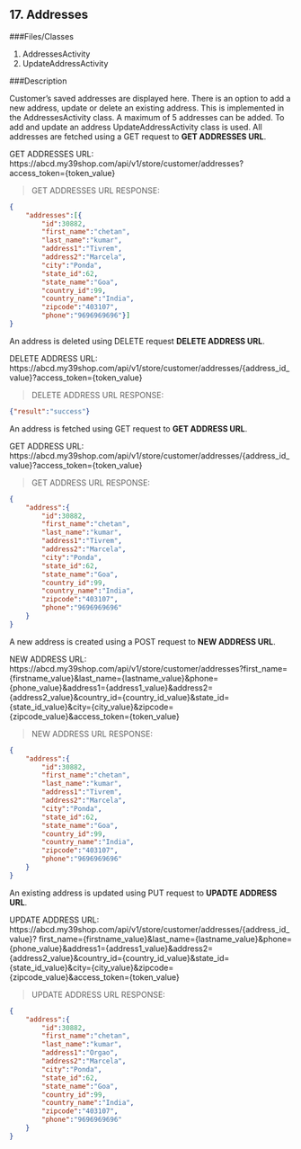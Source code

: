 ## 17. Addresses

###Files/Classes

1. AddressesActivity
2. UpdateAddressActivity

###Description

Customer’s saved addresses are displayed here. There is an option to add a new address, update or delete an existing address. This is implemented in the AddressesActivity class. A maximum of 5 addresses can be added. 
To add and update an address UpdateAddressActivity class is used.
All addresses are fetched using a GET request to **GET ADDRESSES URL**.

<aside class="notice">
GET ADDRESSES URL:<br/>
https://abcd.my39shop.com/api/v1/store/customer/addresses?access_token={token_value}
</aside>

>GET ADDRESSES URL RESPONSE:

```json
{
	"addresses":[{
		"id":30882,
		"first_name":"chetan",
		"last_name":"kumar",
		"address1":"Tivrem",
		"address2":"Marcela",
		"city":"Ponda",
		"state_id":62,
		"state_name":"Goa",
		"country_id":99,
		"country_name":"India",
		"zipcode":"403107",
		"phone":"9696969696"}]
}
```

An address is deleted using DELETE request **DELETE ADDRESS URL**.

<aside class="notice">
DELETE ADDRESS URL:<br/>
https://abcd.my39shop.com/api/v1/store/customer/addresses/{address_id_value}?access_token={token_value}
</aside>

>DELETE ADDRESS URL RESPONSE:

```json
{"result":"success"}
```

An address is fetched using GET request to **GET ADDRESS URL**.

<aside class="notice">
GET ADDRESS URL:<br/>
https://abcd.my39shop.com/api/v1/store/customer/addresses/{address_id_value}?access_token={token_value}
</aside>

>GET ADDRESS URL RESPONSE:

```json
{
	"address":{
		"id":30882,
		"first_name":"chetan",
		"last_name":"kumar",
		"address1":"Tivrem",
		"address2":"Marcela",
		"city":"Ponda",
		"state_id":62,
		"state_name":"Goa",
		"country_id":99,
		"country_name":"India",
		"zipcode":"403107",
		"phone":"9696969696"
	}
}
```

A new address is created using a POST request to **NEW ADDRESS URL**.

<aside class="notice">
NEW ADDRESS URL:<br/>
https://abcd.my39shop.com/api/v1/store/customer/addresses?first_name={firstname_value}&last_name={lastname_value}&phone={phone_value}&address1={address1_value}&address2={address2_value}&country_id={country_id_value}&state_id={state_id_value}&city={city_value}&zipcode={zipcode_value}&access_token={token_value}
</aside>

>NEW ADDRESS URL RESPONSE:

```json
{
	"address":{
		"id":30882,
		"first_name":"chetan",
		"last_name":"kumar",
		"address1":"Tivrem",
		"address2":"Marcela",
		"city":"Ponda",
		"state_id":62,
		"state_name":"Goa",
		"country_id":99,
		"country_name":"India",
		"zipcode":"403107",
		"phone":"9696969696"
	}
}
```

An existing address is updated using PUT request to **UPADTE ADDRESS URL**.

<aside class="notice">
UPDATE ADDRESS URL:<br/>
https://abcd.my39shop.com/api/v1/store/customer/addresses/{address_id_value}? first_name={firstname_value}&last_name={lastname_value}&phone={phone_value}&address1={address1_value}&address2={address2_value}&country_id={country_id_value}&state_id={state_id_value}&city={city_value}&zipcode={zipcode_value}&access_token={token_value}
</aside>

>UPDATE ADDRESS URL RESPONSE:

```json
{
	"address":{
		"id":30882,
		"first_name":"chetan",
		"last_name":"kumar",
		"address1":"Orgao",
		"address2":"Marcela",
		"city":"Ponda",
		"state_id":62,
		"state_name":"Goa",
		"country_id":99,
		"country_name":"India",
		"zipcode":"403107",
		"phone":"9696969696"
	}
}
```
